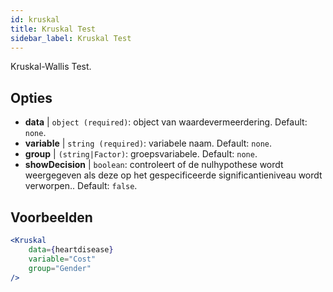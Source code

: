 ```yaml
---
id: kruskal
title: Kruskal Test
sidebar_label: Kruskal Test
---
```


Kruskal-Wallis Test.

## Opties

* __data__ | `object (required)`: object van waardevermeerdering. Default: `none`.
* __variable__ | `string (required)`: variabele naam. Default: `none`.
* __group__ | `(string|Factor)`: groepsvariabele. Default: `none`.
* __showDecision__ | `boolean`: controleert of de nulhypothese wordt weergegeven als deze op het gespecificeerde significantieniveau wordt verworpen.. Default: `false`.


## Voorbeelden

```jsx live
<Kruskal
    data={heartdisease} 
    variable="Cost"
    group="Gender"
/>
```
